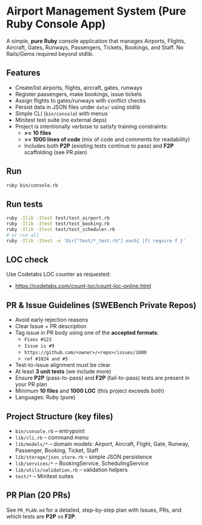 # Airport Management System (Pure Ruby Console App)

A simple, **pure Ruby** console application that manages Airports, Flights, Aircraft, Gates, Runways,
Passengers, Tickets, Bookings, and Staff. No Rails/Gems required beyond stdlib.

## Features
- Create/list airports, flights, aircraft, gates, runways
- Register passengers, make bookings, issue tickets
- Assign flights to gates/runways with conflict checks
- Persist data in JSON files under `data/` using stdlib
- Simple CLI (`bin/console`) with menus
- Minitest test suite (no external deps)
- Project is intentionally verbose to satisfy training constraints:
  - **>= 10 files**
  - **>= 1000 lines of code** (mix of code and comments for readability)
  - Includes both **P2P** (existing tests continue to pass) and **F2P** scaffolding (see PR plan)

## Run
```bash
ruby bin/console.rb
```

## Run tests
```bash
ruby -Ilib -Itest test/test_airport.rb
ruby -Ilib -Itest test/test_booking.rb
ruby -Ilib -Itest test/test_scheduler.rb
# or run all
ruby -Ilib -Itest -e 'Dir["test/*_test.rb"].each{ |f| require f }'
```

## LOC check
Use Codetabs LOC counter as requested:
- https://codetabs.com/count-loc/count-loc-online.html

## PR & Issue Guidelines (SWEBench Private Repos)
- Avoid early rejection reasons
- Clear Issue + PR description
- Tag issue in PR body using one of the **accepted formats**:
  - `Fixes #123`
  - `Issue is #9`
  - `https://github.com/<owner>/<repo>/issues/1000`
  - `ref #1024 and #5`
- Test-to-issue alignment must be clear
- At least **3 unit tests** (we include more)
- Ensure **P2P** (pass-to-pass) and **F2P** (fail-to-pass) tests are present in your PR plan
- Minimum **10 files** and **1000 LOC** (this project exceeds both)
- Languages: Ruby (pure)

## Project Structure (key files)
- `bin/console.rb` – entrypoint
- `lib/cli.rb` – command menu
- `lib/models/*` – domain models: Airport, Aircraft, Flight, Gate, Runway, Passenger, Booking, Ticket, Staff
- `lib/storage/json_store.rb` – simple JSON persistence
- `lib/services/*` – BookingService, SchedulingService
- `lib/utils/validation.rb` – validation helpers
- `test/*` – Minitest suites

## PR Plan (20 PRs)
See `PR_PLAN.md` for a detailed, step-by-step plan with Issues, PRs, and which tests are **P2P** vs **F2P**.
